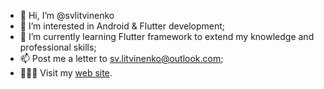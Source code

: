 - 👋 Hi, I’m @svlitvinenko
- 👀 I’m interested in Android & Flutter development;
- 🌱 I’m currently learning Flutter framework to extend my knowledge and professional skills;
- 📫 Post me a letter to [sv.litvinenko@outlook.com](mailto:sv.litvinenko@outlook.com);
- 🧑🏻‍💻 Visit my [web site](svlit.ru).
